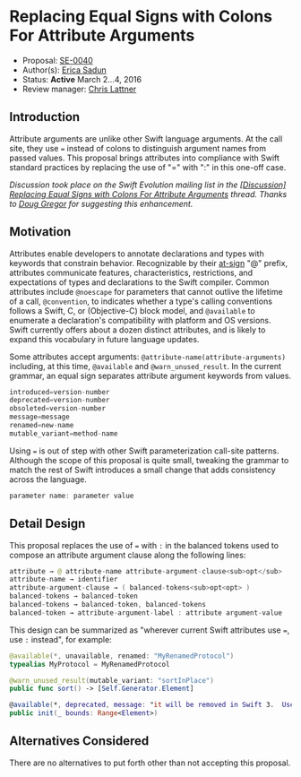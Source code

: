 # Replacing Equal Signs with Colons For Attribute Arguments

* Proposal: [SE-0040](https://github.com/apple/swift-evolution/blob/master/proposals/0040-attributecolons.md)
* Author(s): [Erica Sadun](http://github.com/erica)
* Status: **Active** March 2...4, 2016
* Review manager: [Chris Lattner](https://github.com/lattner)

## Introduction

Attribute arguments are unlike other Swift language arguments. At the call site, they use `=` instead of colons
to distinguish argument names from passed values. This proposal brings attributes into compliance with Swift 
standard practices by replacing the use of "=" with ":" in this one-off case.

*Discussion took place on the Swift Evolution mailing list in the [\[Discussion\] Replacing Equal Signs with Colons For Attribute Arguments](http://article.gmane.org/gmane.comp.lang.swift.evolution/7271) thread. Thanks to [Doug Gregor](https://github.com/DougGregor) for suggesting this enhancement.*

## Motivation

Attributes enable developers to annotate declarations and types with keywords that constrain behavior. 
Recognizable by their [at-sign](http://foldoc.org/strudel) "@" prefix, attributes communicate features, 
characteristics, restrictions, and expectations of types and declarations to the Swift compiler. 
Common attributes include `@noescape` for parameters that cannot outlive the lifetime of a call, 
`@convention`, to indicates whether a type's calling conventions follows a Swift, C, or (Objective-C) block model, and 
`@available` to enumerate a declaration's compatibility with platform and OS versions. Swift currently
offers about a dozen distinct attributes, and is likely to expand this vocabulary in future language updates.

Some attributes accept arguments: `@attribute-name(attribute-arguments)` including, at this time,
`@available` and `@warn_unused_result`. In the current grammar, an equal sign separates attribute 
argument keywords from values.

```swift
introduced=version-number
deprecated=version-number
obsoleted=version-number
message=message
renamed=new-name
mutable_variant=method-name
```

Using `=` is out of step with other Swift parameterization call-site patterns.
Although the scope of this proposal is quite small, tweaking the grammar to match the 
rest of Swift introduces a small change that adds consistency across the language. 

```swift
parameter name: parameter value
```

## Detail Design 

This proposal replaces the use of `=` with `:` in the balanced tokens used to compose an attribute 
argument clause along the following lines:

```swift
attribute → @ attribute-name attribute-argument-clause<sub>opt</sub>
attribute-name → identifier
attribute-argument-clause → ( balanced-tokens<sub>opt<opt> )
balanced-tokens → balanced-token
balanced-tokens → balanced-token, balanced-tokens
balanced-token → attribute-argument-label : attribute argument-value
```

This design can be summarized as "wherever current Swift attributes use `=`, use `:` instead", for example:

```swift
@available(*, unavailable, renamed: "MyRenamedProtocol")
typealias MyProtocol = MyRenamedProtocol

@warn_unused_result(mutable_variant: "sortInPlace")
public func sort() -> [Self.Generator.Element]

@available(*, deprecated, message: "it will be removed in Swift 3.  Use the 'generate()' method on the collection.")
public init(_ bounds: Range<Element>)
```

## Alternatives Considered

There are no alternatives to put forth other than not accepting this proposal.

